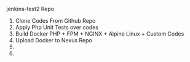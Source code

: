 jenkins-test2 Repo 

1) Clone Codes From Github Repo
2) Apply Php Unit Tests over codes
3) Build Docker PHP + FPM + NGINX + Alpine Linux + Custom Codes
4) Upload Docker to Nexus Repo
5)
6)
